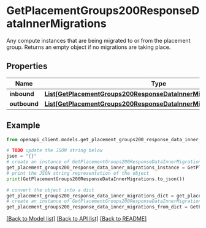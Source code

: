 # GetPlacementGroups200ResponseDataInnerMigrations

Any compute instances that are being migrated to or from the placement group. Returns an empty object if no migrations are taking place.

## Properties

Name | Type | Description | Notes
------------ | ------------- | ------------- | -------------
**inbound** | [**List[GetPlacementGroups200ResponseDataInnerMigrationsInboundInner]**](GetPlacementGroups200ResponseDataInnerMigrationsInboundInner.md) |  | [optional] 
**outbound** | [**List[GetPlacementGroups200ResponseDataInnerMigrationsOutboundInner]**](GetPlacementGroups200ResponseDataInnerMigrationsOutboundInner.md) |  | [optional] 

## Example

```python
from openapi_client.models.get_placement_groups200_response_data_inner_migrations import GetPlacementGroups200ResponseDataInnerMigrations

# TODO update the JSON string below
json = "{}"
# create an instance of GetPlacementGroups200ResponseDataInnerMigrations from a JSON string
get_placement_groups200_response_data_inner_migrations_instance = GetPlacementGroups200ResponseDataInnerMigrations.from_json(json)
# print the JSON string representation of the object
print(GetPlacementGroups200ResponseDataInnerMigrations.to_json())

# convert the object into a dict
get_placement_groups200_response_data_inner_migrations_dict = get_placement_groups200_response_data_inner_migrations_instance.to_dict()
# create an instance of GetPlacementGroups200ResponseDataInnerMigrations from a dict
get_placement_groups200_response_data_inner_migrations_from_dict = GetPlacementGroups200ResponseDataInnerMigrations.from_dict(get_placement_groups200_response_data_inner_migrations_dict)
```
[[Back to Model list]](../README.md#documentation-for-models) [[Back to API list]](../README.md#documentation-for-api-endpoints) [[Back to README]](../README.md)


